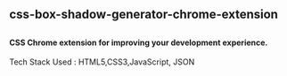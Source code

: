 <h2>css-box-shadow-generator-chrome-extension <h2>

<h4> CSS Chrome extension for improving your development experience. </h4>

Tech Stack Used : HTML5,CSS3,JavaScript, JSON
